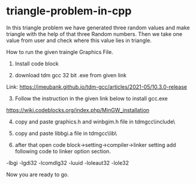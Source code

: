 # triangle-problem-in-cpp
In this triangle problem we have generated three random values and make triangle with the help of that three Random numbers. Then we take one value from user and check where this value lies in triangle. 


How to run the given traingle Graphics File.

1. Install code block

2. download tdm gcc 32 bit .exe from given link

Link: https://jmeubank.github.io/tdm-gcc/articles/2021-05/10.3.0-release

3. Follow the instruction in the given link below to install gcc.exe

https://wiki.codeblocks.org/index.php/MinGW_installation

4. copy and paste graphics.h and winbgim.h file in tdmgcc\include\

5. copy and paste libbgi.a file in tdmgcc\lib\

6. after that open code block->setting->compiler->linker setting
add following code to linker option section.

-lbgi -lgdi32 -lcomdlg32 -luuid -loleaut32 -lole32

Now you are ready to go. 
